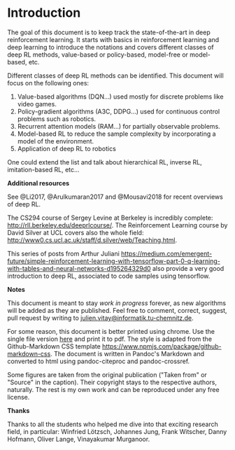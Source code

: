 # Introduction

The goal of this document is to keep track the state-of-the-art in deep reinforcement learning. It starts with basics in reinforcement learning and deep learning to introduce the notations and covers different classes of deep RL methods, value-based or policy-based, model-free or model-based, etc.

Different classes of deep RL methods can be identified. This document will focus on the following ones:   

1. Value-based algorithms (DQN...) used mostly for discrete problems like video games.
2. Policy-gradient algorithms (A3C, DDPG...) used for continuous control problems such as robotics.
3. Recurrent attention models (RAM...) for partially observable problems.
4. Model-based RL to reduce the sample complexity by incorporating a model of the environment.
5. Application of deep RL to robotics

One could extend the list and talk about hierarchical RL, inverse RL, imitation-based RL, etc...

**Additional resources**
    
See @Li2017, @Arulkumaran2017 and @Mousavi2018 for recent overviews of deep RL. 

The CS294 course of Sergey Levine at Berkeley is incredibly complete: <http://rll.berkeley.edu/deeprlcourse/>. The Reinforcement Learning course by David Silver at UCL covers also the whole field: <http://www0.cs.ucl.ac.uk/staff/d.silver/web/Teaching.html>.

This series of posts from Arthur Juliani <https://medium.com/emergent-future/simple-reinforcement-learning-with-tensorflow-part-0-q-learning-with-tables-and-neural-networks-d195264329d0> also provide a very good introduction to deep RL, associated to code samples using tensorflow.


**Notes**

This document is meant to stay *work in progress* forever, as new algorithms will be added as they are published. Feel free to comment, correct, suggest, pull request by writing to <julien.vitay@informatik.tu-chemnitz.de>.

For some reason, this document is better printed using chrome. Use the single file version [here](./single.html) and print it to pdf. The style is adapted from the Github-Markdown CSS template <https://www.npmjs.com/package/github-markdown-css>. The document is written in Pandoc's Markdown and converted to html using pandoc-citeproc and pandoc-crossref.

Some figures are taken from the original publication ("Taken from" or "Source" in the caption). Their copyright stays to the respective authors, naturally. The rest is my own work and can be reproduced under any free license. 


**Thanks**

Thanks to all the students who helped me dive into that exciting research field, in particular: Winfried Lötzsch, Johannes Jung, Frank Witscher, Danny Hofmann, Oliver Lange, Vinayakumar Murganoor.